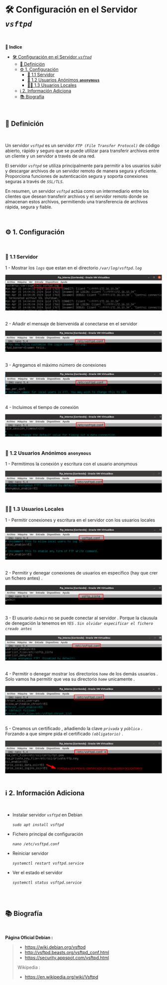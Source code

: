 # 🛠️ Configuración en el Servidor *``vsftpd``*
<br>

**📑 Indice** 
- [🛠️ Configuración en el Servidor *``vsftpd``*](#️-configuración-en-el-servidor-vsftpd)
  - [🧾 Definición](#-definición)
  - [⚙️ 1. Configuración](#️-1-configuración)
    - [🔐 1.1 Servidor](#-11-servidor)
    - [👤 1.2 Usuarios Anónimos **`anonymous`**](#-12-usuarios-anónimos-anonymous)
    - [🧑‍💻 1.3 Usuarios Locales](#-13-usuarios-locales)
  - [ℹ️ 2. Información Adiciona](#ℹ️-2-información-adiciona)
  - [📚 Biografía](#-biografía)

<br>

## 🧾 Definición
<br>

Un servidor *``vsftpd``* es un servidor *``FTP (File Transfer Protocol)``* de código abierto, rápido y seguro que se puede utilizar para transferir archivos entre un cliente y un servidor a través de una red. 

El servidor *``vsftpd``* se utiliza principalmente para permitir a los usuarios subir y descargar archivos de un servidor remoto de manera segura y eficiente. Proporciona funciones de autenticación segura y soporta conexiones seguras a través de *``SSL/TLS``*.

En resumen, un servidor *``vsftpd``* actúa como un intermediario entre los clientes que desean transferir archivos y el servidor remoto donde se almacenan estos archivos, permitiendo una transferencia de archivos rápida, segura y fiable.

<br>

## ⚙️ 1. Configuración
<br>

### 🔐 1.1 Servidor 

1 - Mostrar los *``logs``*  que estan en el directorio *``/var/log/vsftpd.log``* 

![Logs del Servidor](./img/vsftpd/logs_servidor.png)
<br>
<br>


2 - Añadir el mensaje de bienvenida al conectarse en el servidor  

![Mensaje del Baner](./img/vsftpd/mensaje_baner.png)
<br>
<br>


3 - Agregamos el máximo número de conexiones  

![Maximo clientes](./img/vsftpd/maximo_clientes.png)
<br>
<br>


4 - Incluimos el tiempo de conexión

![Tiempo de conexion](./img/vsftpd/tiempo_conexion.png)
<br>
<br>


### 👤 1.2 Usuarios Anónimos **`anonymous`**


1 - Permitimos la conexión y escritura con el usuario anonymous  

![Permitir usuarios anonymous](./img/vsftpd/conexiones_anonimas.png)
<br>
<br>


### 🧑‍💻 1.3 Usuarios Locales

1 - Permitir conexiones y escritura en el servidor con los usuarios locales  

![Conexiones a usuarios locales](./img/vsftpd/conexiones_locales.png)
<br>
<br>


2 - Permitir y denegar conexiones de usuarios en especifico (hay que crer un fichero antes) . 

![Especificar lista de usuarios 1](./img/vsftpd/permitir_conexiones_1.png)
<br>
<br>


3 - El usuario *``dadmin``* no se puede conectar al servidor . Porque la  clausula de denegación la tenemos en *``YES``* . *``Sin olvidar especificar el fichero creado antes``*


![Espercificar lista de usuarios 2](./img/vsftpd/permitir_conexiones_2.png)
<br>
<br>


4 - Permitir o denegar mostrar los directorios *``home``* de los demás usuarios . Solo vamos ha permitir que vea su directorio *``home``* unicamente .

![Home de Usuarios](./img/vsftpd/home_usuario.png)
<br>
<br>

5 - Creamos un certificado , añadiendo la clave *``privada``* y *``pública``* . Forzando a que simpre pida el certificado *``(obligatorio)``* .

![Añadir Certificado](./img/vsftpd/certificado.png)
<br>
<br>



## ℹ️ 2. Información Adiciona
<br>

- Instalar servidor *``vsftpd``* en Debian

  *``sudo apt install vsftpd``*

- Fichero principal de configuración

  *``nano /etc/vsftpd.conf``*

- Reiniciar servidor 

  *``systemctl restart vsftpd.service``*

- Ver el estado el servidor 

  *``systemctl status vsftpd.service``*

<br>
<br>

## 📚 Biografía
<br>

**Página Oficial Debian :**
> - https://wiki.debian.org/vsftpd
> - http://vsftpd.beasts.org/vsftpd_conf.html
> - https://security.appspot.com/vsftpd.html
>
> Wikipedia :
>
> - https://en.wikipedia.org/wiki/Vsftpd